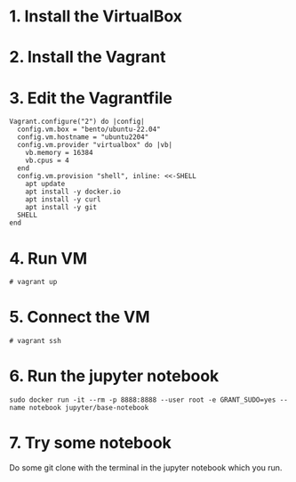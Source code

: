 # 1. Install the VirtualBox

# 2. Install the Vagrant

# 3. Edit the Vagrantfile
```
Vagrant.configure("2") do |config|
  config.vm.box = "bento/ubuntu-22.04"
  config.vm.hostname = "ubuntu2204"
  config.vm.provider "virtualbox" do |vb|
    vb.memory = 16384
    vb.cpus = 4
  end
  config.vm.provision "shell", inline: <<-SHELL
    apt update
    apt install -y docker.io
    apt install -y curl
    apt install -y git 
  SHELL
end
```

# 4. Run VM
```
# vagrant up
```

# 5. Connect the VM
```
# vagrant ssh
```

# 6. Run the jupyter notebook
```
sudo docker run -it --rm -p 8888:8888 --user root -e GRANT_SUDO=yes --name notebook jupyter/base-notebook
```

# 7. Try some notebook
Do some git clone with the terminal in the jupyter notebook which you run.

